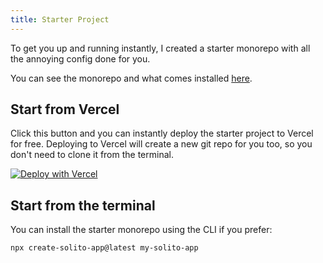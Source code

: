 ```yaml
---
title: Starter Project
---
```


To get you up and running instantly, I created a starter monorepo with all the annoying config done for you.

You can see the monorepo and what comes installed [here](https://github.com/nandorojo/solito/tree/master/example-monorepos/blank).

## Start from Vercel

Click this button and you can instantly deploy the starter project to Vercel for free. Deploying to Vercel will create a new git repo for you too, so you don't need to clone it from the terminal.

[![Deploy with Vercel](https://vercel.com/button)](https://vercel.com/new/clone?repository-url=https%3A%2F%2Fgithub.com%2Fnandorojo%2Fsolito%2Ftree%2Fmaster%2Fexample-monorepos%2Fblank&env=ENABLE_ROOT_PATH_BUILD_CACHE&envDescription=Set%20this%20environment%20variable%20to%201%20for%20Turborepo%20to%20cache%20your%20node_modules.&envLink=https%3A%2F%2Ftwitter.com%2Fjaredpalmer%2Fstatus%2F1488954563533189124&project-name=solito-app&repo-name=solito-app&demo-title=Solito%20App%20%E2%9A%A1%EF%B8%8F&demo-description=React%20Native%20%2B%20Next.js%20starter%20with%20Solito.%20Made%20by%20Fernando%20Rojo.&demo-url=https%3A%2F%2Fsolito.dev%2Fstarter&demo-image=https%3A%2F%2Fsolito.dev%2Fimg%2Fog.png&root-directory=apps%2Fnext&build-command=cd+..%2F..+%26%26+npx+turbo+run+build+--filter%3Dnext-app)

## Start from the terminal

You can install the starter monorepo using the CLI if you prefer:

```sh
npx create-solito-app@latest my-solito-app
```
